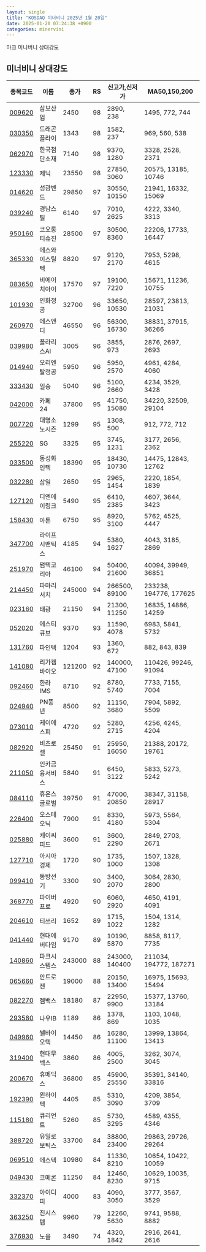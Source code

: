 ```yaml
---
layout: single
title: "KOSDAQ 미너비니 2025년 1월 20일"
date: 2025-01-20 07:24:38 +0900
categories: minervini
---
```

마크 미니버니 상대강도
## 미너비니 상대강도

|종목코드|이름|종가|RS|신고가,신저가|MA50,150,200|
|------|---|---|--|---------|------------|
|[009620](https://finance.daum.net/quotes/A009620)|삼보산업|2450|98|2890, 238|1495, 772, 744|
|[030350](https://finance.daum.net/quotes/A030350)|드래곤플라이|1343|98|1582, 237|969, 560, 538|
|[062970](https://finance.daum.net/quotes/A062970)|한국첨단소재|7140|98|9370, 1280|3328, 2528, 2371|
|[123330](https://finance.daum.net/quotes/A123330)|제닉|23550|98|27850, 3060|20575, 13185, 10746|
|[014620](https://finance.daum.net/quotes/A014620)|성광벤드|29850|97|30550, 10150|21941, 16332, 15069|
|[039240](https://finance.daum.net/quotes/A039240)|경남스틸|6140|97|7010, 2625|4222, 3340, 3313|
|[950160](https://finance.daum.net/quotes/A950160)|코오롱티슈진|28500|97|30500, 8360|22206, 17733, 16447|
|[365330](https://finance.daum.net/quotes/A365330)|에스와이스틸텍|8820|97|9120, 2170|7953, 5298, 4615|
|[083650](https://finance.daum.net/quotes/A083650)|비에이치아이|17570|97|19100, 7220|15671, 11236, 10755|
|[101930](https://finance.daum.net/quotes/A101930)|인화정공|32700|96|33650, 10530|28597, 23813, 21031|
|[260970](https://finance.daum.net/quotes/A260970)|에스앤디|46550|96|56300, 16730|38831, 37915, 36266|
|[039980](https://finance.daum.net/quotes/A039980)|폴라리스AI|3005|96|3855, 973|2876, 2697, 2693|
|[014940](https://finance.daum.net/quotes/A014940)|오리엔탈정공|5950|96|5950, 2570|4961, 4284, 4060|
|[333430](https://finance.daum.net/quotes/A333430)|일승|5040|96|5100, 2660|4234, 3529, 3428|
|[042000](https://finance.daum.net/quotes/A042000)|카페24|37800|95|41750, 15080|34220, 32509, 29104|
|[007720](https://finance.daum.net/quotes/A007720)|대명소노시즌|1299|95|1308, 500|912, 772, 712|
|[255220](https://finance.daum.net/quotes/A255220)|SG|3325|95|3745, 1231|3177, 2656, 2362|
|[033500](https://finance.daum.net/quotes/A033500)|동성화인텍|18390|95|18430, 10730|14475, 12843, 12762|
|[032280](https://finance.daum.net/quotes/A032280)|삼일|2650|95|2965, 1454|2220, 1854, 1839|
|[127120](https://finance.daum.net/quotes/A127120)|디엔에이링크|5490|95|6410, 2385|4607, 3644, 3423|
|[158430](https://finance.daum.net/quotes/A158430)|아톤|6750|95|8920, 3100|5762, 4525, 4447|
|[347700](https://finance.daum.net/quotes/A347700)|라이프시맨틱스|4185|94|5380, 1627|4043, 3185, 2869|
|[251970](https://finance.daum.net/quotes/A251970)|펌텍코리아|46100|94|50400, 21600|40094, 39949, 36851|
|[214450](https://finance.daum.net/quotes/A214450)|파마리서치|245000|94|266500, 89100|233238, 194776, 177625|
|[023160](https://finance.daum.net/quotes/A023160)|태광|21150|94|21300, 11250|16835, 14886, 14259|
|[052020](https://finance.daum.net/quotes/A052020)|에스티큐브|9370|93|11590, 4078|6983, 5841, 5732|
|[131760](https://finance.daum.net/quotes/A131760)|파인텍|1204|93|1360, 672|882, 843, 839|
|[141080](https://finance.daum.net/quotes/A141080)|리가켐바이오|121200|92|140000, 47100|110426, 99246, 91094|
|[092460](https://finance.daum.net/quotes/A092460)|한라IMS|8710|92|8780, 5740|7733, 7155, 7004|
|[024940](https://finance.daum.net/quotes/A024940)|PN풍년|8500|92|11150, 3680|7904, 5892, 5509|
|[073010](https://finance.daum.net/quotes/A073010)|케이에스피|4720|92|5280, 2715|4256, 4245, 4204|
|[082920](https://finance.daum.net/quotes/A082920)|비츠로셀|25450|91|25950, 16050|21388, 20172, 19761|
|[211050](https://finance.daum.net/quotes/A211050)|인카금융서비스|5840|91|6450, 3122|5833, 5273, 5242|
|[084110](https://finance.daum.net/quotes/A084110)|휴온스글로벌|39750|91|47000, 20850|38347, 31158, 28917|
|[226400](https://finance.daum.net/quotes/A226400)|오스테오닉|7900|91|8330, 4180|5973, 5564, 5304|
|[025880](https://finance.daum.net/quotes/A025880)|케이씨피드|3600|91|3600, 2290|2849, 2703, 2671|
|[127710](https://finance.daum.net/quotes/A127710)|아시아경제|1720|90|1735, 1000|1507, 1328, 1308|
|[099410](https://finance.daum.net/quotes/A099410)|동방선기|3300|90|3400, 2070|3064, 2830, 2800|
|[368770](https://finance.daum.net/quotes/A368770)|파이버프로|4920|90|6060, 2920|4650, 4191, 4091|
|[204610](https://finance.daum.net/quotes/A204610)|티쓰리|1652|89|1715, 1022|1504, 1314, 1282|
|[041440](https://finance.daum.net/quotes/A041440)|현대에버다임|9170|89|10190, 5870|8858, 8117, 7735|
|[140860](https://finance.daum.net/quotes/A140860)|파크시스템스|243000|88|243000, 140400|211034, 194772, 187271|
|[065660](https://finance.daum.net/quotes/A065660)|안트로젠|19000|88|20150, 13400|16975, 15693, 15494|
|[082270](https://finance.daum.net/quotes/A082270)|젬백스|18180|87|22950, 9900|15377, 13760, 13184|
|[293580](https://finance.daum.net/quotes/A293580)|나우IB|1189|86|1378, 869|1103, 1048, 1035|
|[049960](https://finance.daum.net/quotes/A049960)|쎌바이오텍|14450|86|16280, 11100|13999, 13864, 13413|
|[319400](https://finance.daum.net/quotes/A319400)|현대무벡스|3860|86|4005, 2500|3262, 3074, 3045|
|[200670](https://finance.daum.net/quotes/A200670)|휴메딕스|36800|85|45900, 25550|35391, 34140, 33816|
|[192390](https://finance.daum.net/quotes/A192390)|윈하이텍|4405|85|5310, 3090|4209, 3854, 3709|
|[115180](https://finance.daum.net/quotes/A115180)|큐리언트|5260|85|5730, 3295|4589, 4355, 4346|
|[388720](https://finance.daum.net/quotes/A388720)|유일로보틱스|33700|84|38800, 23400|29863, 29726, 29264|
|[069510](https://finance.daum.net/quotes/A069510)|에스텍|10980|84|11330, 8210|10654, 10422, 10059|
|[049430](https://finance.daum.net/quotes/A049430)|코메론|11250|84|12460, 8230|10629, 10035, 9715|
|[332370](https://finance.daum.net/quotes/A332370)|아이디피|4000|83|4090, 3050|3777, 3567, 3529|
|[363250](https://finance.daum.net/quotes/A363250)|진시스템|9960|79|12260, 5630|9741, 9588, 8882|
|[376930](https://finance.daum.net/quotes/A376930)|노을|3490|74|4320, 1842|2916, 2641, 2616|


